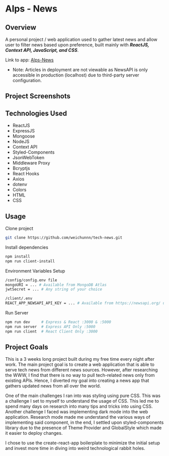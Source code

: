 # Alps - News
## Overview
A personal project / web application used to gather latest news and allow user to filter news based upon preference, built mainly with ***ReactJS, Context API, JavaScript, and CSS***.

Link to app: [Alps-News](https://quiet-ridge-59002.herokuapp.com/)
* Note: Articles in deployment are not viewable as NewsAPI is only accessible in production (localhost) due to third-party server configuration. 

## Project Screenshots

## Technologies Used
* ReactJS
* ExpressJS
* Mongoose
* NodeJS
* Context API
* Styled-Components
* JsonWebToken
* Middleware Proxy
* Bcryptjs
* React Hooks
* Axios
* dotenv
* Colors
* HTML
* CSS

## Usage
Clone project 
```bash
git clone https://github.com/weichunnn/tech-news.git
```

Install dependencies
```bash
npm install 
npm run client-install
```
Environment Variables Setup
```bash
/config/config.env file 
mongoURI = ... # Available from MongoDB Atlas
jwtSecret = ... # Any string of your choice
```
```bash
/client/.env
REACT_APP_NEWSAPI_API_KEY = ... # Available from https://newsapi.org/ upon setting up account
```
Run Server

```bash
npm run dev     # Express & React :3000 & :5000
npm run server  # Express API Only :5000
npm run client  # React Client Only :3000
```

## Project Goals
This is a 3 weeks long project built during my free time every night after work. The main project goal is to create a web application that is able to serve tech news from different news sources. However, after researching the WWW, I find that there is no way to pull tech-related news only from existing APIs. Hence, I diverted my goal into creating a news app that gathers updated news from all over the world.

One of the main challenges I ran into was styling using pure CSS. This was a challenge I set to myself to understand the usage of CSS. This led me to spend many days on research into many tips and tricks into using CSS. Another challenge I faced was implementing dark mode into the web application. Research mode made me understand the various ways of implementing said component, in the end, I settled upon styled-components library due to the presence of Theme Provider and GlobalStyle which made it easier to deploy changes.

I chose to use the create-react-app boilerplate to minimize the initial setup and invest more time in diving into weird technological rabbit holes.
